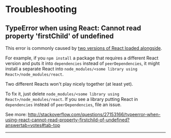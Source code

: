 # Troubleshooting

## TypeError when using React: Cannot read property 'firstChild' of undefined

This error is commonly caused by [two versions of React loaded alongside](https://github.com/facebook/react/issues/2402).

For example, if you `npm install` a package that requires a different React version and puts it into `dependencies` instead of `peerDependencies`, it might install a separate React into `node_modules/<some library using React>/node_modules/react`.

Two different Reacts won't play nicely together (at least yet).

To fix it, just delete `node_modules/<some library using React>/node_modules/react`.
If you see a library putting React in `dependencies` instead of `peerDependencies`, file an issue.


See more: http://stackoverflow.com/questions/27153166/typeerror-when-using-react-cannot-read-property-firstchild-of-undefined?answertab=votes#tab-top

---
